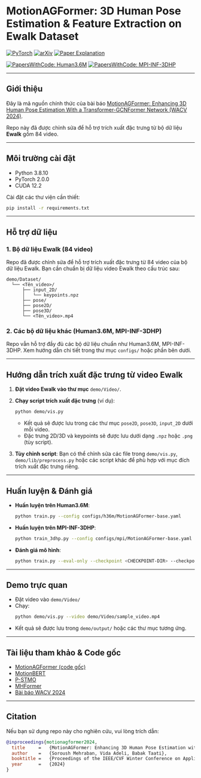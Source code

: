 # MotionAGFormer: 3D Human Pose Estimation & Feature Extraction on Ewalk Dataset

[![PyTorch](https://img.shields.io/badge/PyTorch-ee4c2c?logo=pytorch&logoColor=white)](https://pytorch.org/get-started/locally/) [![arXiv](https://img.shields.io/badge/arXiv-2210.06551-b31b1b.svg)](https://arxiv.org/abs/2310.16288) [![Paper Explanation](https://img.shields.io/badge/-Paper%20Explanation%20in%209%20Minutes-ea3323?logo=youtube)](https://youtu.be/iyLhxPjwBuQ?si=yoG-wlz7N1fq-PmY)

[![PapersWithCode: Human3.6M](https://img.shields.io/endpoint.svg?url=https://paperswithcode.com/badge/motionagformer-enhancing-3d-human-pose/monocular-3d-human-pose-estimation-on-human3)](https://paperswithcode.com/sota/monocular-3d-human-pose-estimation-on-human3?p=motionagformer-enhancing-3d-human-pose)
[![PapersWithCode: MPI-INF-3DHP](https://img.shields.io/endpoint.svg?url=https://paperswithcode.com/badge/motionagformer-enhancing-3d-human-pose/3d-human-pose-estimation-on-mpi-inf-3dhp?metric=MPJPE)](https://paperswithcode.com/sota/3d-human-pose-estimation-on-mpi-inf-3dhp?metric=MPJPE&p=motionagformer-enhancing-3d-human-pose)

---

## Giới thiệu

Đây là mã nguồn chính thức của bài báo [MotionAGFormer: Enhancing 3D Human Pose Estimation With a Transformer-GCNFormer Network (WACV 2024)](https://openaccess.thecvf.com/content/WACV2024/html/Mehraban_MotionAGFormer_Enhancing_3D_Human_Pose_Estimation_With_a_Transformer-GCNFormer_Network_WACV_2024_paper.html).

Repo này đã được chỉnh sửa để hỗ trợ trích xuất đặc trưng từ bộ dữ liệu **Ewalk** gồm 84 video.

---

## Môi trường cài đặt

- Python 3.8.10
- PyTorch 2.0.0
- CUDA 12.2

Cài đặt các thư viện cần thiết:

```bash
pip install -r requirements.txt
```

---

## Hỗ trợ dữ liệu

### 1. Bộ dữ liệu Ewalk (84 video)

Repo đã được chỉnh sửa để hỗ trợ trích xuất đặc trưng từ 84 video của bộ dữ liệu Ewalk. Bạn cần chuẩn bị dữ liệu video Ewalk theo cấu trúc sau:

```
demo/Dataset/
  └── <Tên_video>/
      ├── input_2D/
      │   └── keypoints.npz
      ├── pose/
      ├── pose2D/
      ├── pose3D/
      └── <Tên_video>.mp4
```

### 2. Các bộ dữ liệu khác (Human3.6M, MPI-INF-3DHP)

Repo vẫn hỗ trợ đầy đủ các bộ dữ liệu chuẩn như Human3.6M, MPI-INF-3DHP. Xem hướng dẫn chi tiết trong thư mục `configs/` hoặc phần bên dưới.

---

## Hướng dẫn trích xuất đặc trưng từ video Ewalk

1. **Đặt video Ewalk vào thư mục** `demo/Video/`.
2. **Chạy script trích xuất đặc trưng** (ví dụ):
   ```bash
   python demo/vis.py
   ```
   - Kết quả sẽ được lưu trong các thư mục `pose2D`, `pose3D`, `input_2D` dưới mỗi video.
   - Đặc trưng 2D/3D và keypoints sẽ được lưu dưới dạng `.npz` hoặc `.png` (tùy script).

3. **Tùy chỉnh script**: Bạn có thể chỉnh sửa các file trong `demo/vis.py`, `demo/lib/preprocess.py` hoặc các script khác để phù hợp với mục đích trích xuất đặc trưng riêng.

---

## Huấn luyện & Đánh giá

- **Huấn luyện trên Human3.6M**:
  ```bash
  python train.py --config configs/h36m/MotionAGFormer-base.yaml
  ```
- **Huấn luyện trên MPI-INF-3DHP**:
  ```bash
  python train_3dhp.py --config configs/mpi/MotionAGFormer-base.yaml
  ```
- **Đánh giá mô hình**:
  ```bash
  python train.py --eval-only --checkpoint <CHECKPOINT-DIR> --checkpoint-file <FILE> --config <CONFIG>
  ```

---

## Demo trực quan

- Đặt video vào `demo/Video/`
- Chạy:
  ```bash
  python demo/vis.py --video demo/Video/sample_video.mp4
  ```
- Kết quả sẽ được lưu trong `demo/output/` hoặc các thư mục tương ứng.

---

## Tài liệu tham khảo & Code gốc

- [MotionAGFormer (code gốc)](https://github.com/Mehraban-s/MotionAGFormer)
- [MotionBERT](https://github.com/Walter0807/MotionBERT)
- [P-STMO](https://github.com/paTRICK-swk/P-STMO)
- [MHFormer](https://github.com/Vegetebird/MHFormer)
- [Bài báo WACV 2024](https://openaccess.thecvf.com/content/WACV2024/html/Mehraban_MotionAGFormer_Enhancing_3D_Human_Pose_Estimation_With_a_Transformer-GCNFormer_Network_WACV_2024_paper.html)

---

## Citation

Nếu bạn sử dụng repo này cho nghiên cứu, vui lòng trích dẫn:

```bibtex
@inproceedings{motionagformer2024,
  title     =   {MotionAGFormer: Enhancing 3D Human Pose Estimation with a Transformer-GCNFormer Network}, 
  author    =   {Soroush Mehraban, Vida Adeli, Babak Taati},
  booktitle =   {Proceedings of the IEEE/CVF Winter Conference on Applications of Computer Vision},
  year      =   {2024}
}
```

